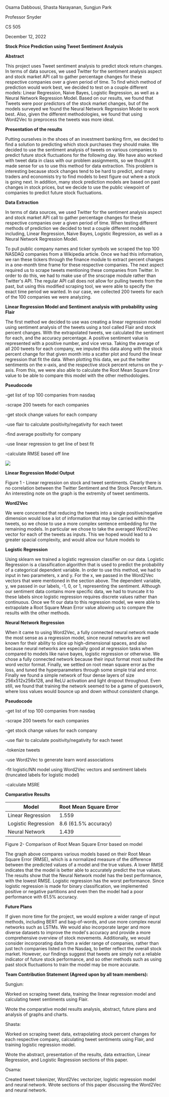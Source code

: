 Osama Dabbousi, Shasta Narayanan, Sungjun Park

Professor Snyder

CS 505

December 12, 2022

**Stock Price Prediction using Tweet Sentiment Analysis**

**Abstract**

This project uses Tweet sentiment analysis to predict stock return changes. In terms of data sources, we used Twitter for the sentiment analysis aspect and stock market API call to gather percentage changes for these respective companies over a given period of time. To find which method of prediction would work best, we decided to test on a couple different models: Linear Regression, Naive Bayes, Logistic Regression, as well as a Neural Network Regression Model. Based on our results, we found that Tweets were poor predictors of the stock market changes, but of the models surveyed we found the Neural Network Regression Model to work best. Also, given the different methodologies, we found that using Word2Vec to preprocess the tweets was more ideal.

**Presentation of the results**

Putting ourselves in the shoes of an investment banking firm, we decided to find a solution to predicting which stock purchases they should make. We decided to use the sentiment analysis of tweets on various companies to predict future stock fluctuations for the following day. We have also worked with tweet data in class with our problem assignments, so we thought it made sense for us to use this method for data extraction. This problem is interesting because stock changes tend to be hard to predict, and many traders and economists try to find models to best figure out where a stock is going next. In addition, many stock prediction models are based on past changes in stock prices, but we decide to use the public viewpoint of companies to predict future stock fluctuations.

**Data Extraction**

In terms of data sources, we used Twitter for the sentiment analysis aspect and stock market API call to gather percentage changes for these respective companies over a given period of time. When testing different methods of prediction we decided to test a couple different models including, Linear Regression, Naive Bayes, Logistic Regression, as well as a Neural Network Regression Model.

To pull public company names and ticker symbols we scraped the top 100 NASDAQ companies from a Wikipedia article. Once we had this information, we ran these tickers through the finance module to extract percent changes in a one-month time frame for these respective companies. The next aspect required us to scrape tweets mentioning these companies from Twitter. In order to do this, we had to make use of the snscrape module rather than Twitter's API. The regular API call does not allow for pulling tweets from the past, but using this modified scraping tool, we were able to specify the exact time period we wanted. In our case, we collected 200 tweets for each of the 100 companies we were analyzing.

**Linear Regression Model and Sentiment analysis with probability using Flair**

The first method we decided to use was creating a linear regression model using sentiment analysis of the tweets using a tool called Flair and stock percent changes. With the extrapolated tweets, we calculated the sentiment for each, and the accuracy percentage. A positive sentiment value is represented with a positive number, and vice versa. Taking the average of all 200 tweets for each company, we imputed this data along with the stock percent change for that given month into a scatter plot and found the linear regression that fit the data. When plotting this data, we put the twitter sentiments on the x-axis, and the respective stock percent returns on the y-axis. From this, we were also able to calculate the Root Mean Square Error value to be able to compare this model with the other methodologies.

**Pseudocode**

-get list of top 100 companies from nasdaq

-scrape 200 tweets for each companies

-get stock change values for each company

-use flair to calculate positivity/negativity for each tweet

-find average positivity for company

-use linear regression to get line of best fit

-calculate RMSE based off line

![](RackMultipart20221211-1-9cpn2n_html_48a88e8691691f14.png)

**Linear Regression Model Output**

Figure 1 - Linear regression on stock and tweet sentiments. Clearly there is no correlation between the Twitter Sentiment and the Stock Percent Return. An interesting note on the graph is the extremity of tweet sentiments.

**Word2Vec**

We were concerned that reducing the tweets into a single positive/negative dimension would lose a lot of information that may be carried within the tweets, so we chose to use a more complex sentence embedding for the remaining models. In particular we chose to take the averaged Word2Vec vector for each of the tweets as inputs. This we hoped would lead to a greater spacial complexity, and would allow our future models to

**Logistic Regression**

Using sklearn we trained a logistic regression classifier on our data. Logistic Regression is a classification algorithm that is used to predict the probability of a categorical dependent variable. In order to use this method, we had to input in two parameters, x and y. For the x, we passed in the Word2Vec vectors that were mentioned in the section above. The dependent variable, y, we passed in our labels, -1, 0, or 1, representing the sentiment. Although our sentiment data contains more specific data, we had to truncate it to these labels since logistic regression requires discrete values rather than continuous. Once we fit our data to this regression model, we were able to extrapolate a Root Square Mean Error value allowing us to compare the results with the other methods.

**Neural Network Regression**

When it came to using Word2Vec, a fully connected neural network made the most sense as a regression model, since neural networks are well known for their ability to slice up high-dimensional spaces, and also because neural networks are especially good at regression tasks when compared to models like naive bayes, logistic regression or otherwise. We chose a fully connected network because their input format most suited the word vector format. Finally, we settled on root mean square error as the loss, and tuned the hyperparameters through some simple trial and error. Finally we found a simple network of four dense layers of size 256x512x256x128, and ReLU activation and light dropout throughout. Even still, we found that training the network seemed to be a game of guesswork, where loss values would bounce up and down without consistent change.

**Pseudocode**

-get list of top 100 companies from nasdaq

-scrape 200 tweets for each companies

-get stock change values for each company

-use flair to calculate positivity/negativity for each tweet

-tokenize tweets

-use Word2Vec to generate learn word associations

-fit logistic/NN model using Word2Vec vectors and sentiment labels (truncated labels for logistic model)

-calculate MSRE

**Comparative Results**

| **Model** | **Root Mean Square Error** |
| --- | --- |
| Linear Regression | 1.559 |
| Logistic Regression | 8.6 (61.5% accuracy) |
| Neural Network | 1.439 |

Figure 2- Comparison of Root Mean Square Error based on model

The graph above compares various models based on their Root Mean Square Error (RMSE), which is a normalized measure of the difference between the predicted values of a model and the true values. A lower RMSE indicates that the model is better able to accurately predict the true values. The results show that the Neural Network model has the best performance, with the lowest RMSE. Logistic regression has the worst performance. Since logistic regression is made for binary classification, we implemented positive or negative partitions and even then the model had a poor performance with 61.5% accuracy.

**Future Plans**

If given more time for the project, we would explore a wider range of input methods, including BERT and bag-of-words, and use more complex neural networks such as LSTMs. We would also incorporate larger and more diverse datasets to improve the model's accuracy and provide a more comprehensive overview of stock movements. Additionally, we would consider incorporating data from a wider range of companies, rather than just tech companies listed on the Nasdaq, to better reflect the overall stock market. However, our findings suggest that tweets are simply not a reliable indicator of future stock performance, and so other methods such as using past stock fluctuations to train the model may be more accurate.

**Team Contribution Statement (Agreed upon by all team members):**

Sungjun:

Worked on scraping tweet data, training the linear regression model and calculating tweet sentiments using Flair.

Wrote the comparative model results analysis, abstract, future plans and analysis of graphs and charts.

Shasta:

Worked on scraping tweet data, extrapolating stock percent changes for each respective company, calculating tweet sentiments using Flair, and training logistic regression model.

Wrote the abstract, presentation of the results, data extraction, Linear Regression, and Logistic Regression sections of this paper.

Osama:

Created tweet tokenizer, Word2Vec vectorizer, logistic regression model and neural network. Wrote sections of this paper discussing the Word2Vec and neural network.

